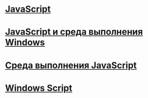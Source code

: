 # [JavaScript](javascript\TOC.md)
# [JavaScript и среда выполнения Windows](jswinrt\TOC.md)
# [Среда выполнения JavaScript](chakra-hosting\TOC.md)
# [Windows Script](winscript\TOC.md)
